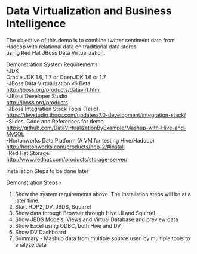 Data Virtualization and Business Intelligence
=============================================
The objective of this demo is to combine twitter sentiment data from Hadoop with relational data on traditional data stores   
using Red Hat JBoss Data Virtualization.  

Demonstration System Requirements  
-JDK  
Oracle JDK 1.6, 1.7 or OpenJDK 1.6 or 1.7  
-JBoss Data Virtualization v6 Beta  
http://jboss.org/products/datavirt.html  
-JBoss Developer Studio  
http://jboss.org/products  
-JBoss Integration Stack Tools (Teiid)  
https://devstudio.jboss.com/updates/7.0-development/integration-stack/  
-Slides, Code and References for demo  
https://github.com/DataVirtualizationByExample/Mashup-with-Hive-and-MySQL  
-Hortonworks Data Platform (A VM for testing Hive/Hadoop)  
http://hortonworks.com/products/hdp-2/#install  
-Red Hat Storage  
http://www.redhat.com/products/storage-server/  

Installation Steps to be done later

Demonstration Steps -
1. Show the system requirements above.  The installation steps will be at a later time.
2. Start HDP2, DV, JBDS, Squirrel
3. Show data through Browser through Hive UI and Squirrel
3. Show JBDS Models, Views and Virtual Database and preview data
4. Show Excel using ODBC, both Hive and DV
5. Show DV Dashboard
6. Summary - Mashup data from multiple source used by multiple tools to analyze data
